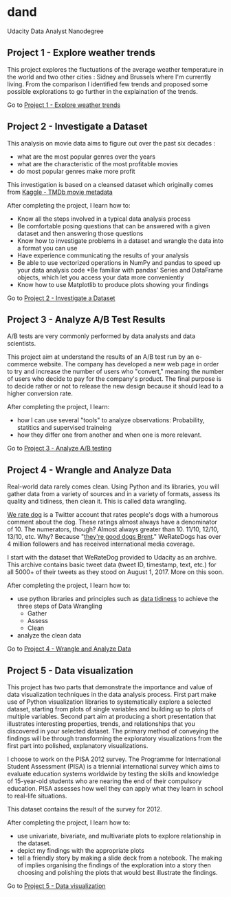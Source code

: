 # dand
Udacity Data Analyst Nanodegree

## Project 1 - Explore weather trends

This project explores the fluctuations of the average weather temperature in the world and two other cities : Sidney and Brussels where I'm currently living. From the comparison I identified few trends and proposed some possible explorations to go further in the explaination of the trends.

Go to [Project 1 - Explore weather trends](P1-explore_weather_trends)

## Project 2 - Investigate a Dataset

This analysis on movie data aims to figure out over the past six decades :

* what are the most popular genres over the years
* what are the characteristic of the most profitable movies
* do most popular genres make more profit  

This investigation is based on a cleansed dataset which originally comes from [Kaggle - TMDb movie metadata](https://www.kaggle.com/tmdb/tmdb-movie-metadata)

After completing the project, I learn how to:

* Know all the steps involved in a typical data analysis process
* Be comfortable posing questions that can be answered with a given dataset and then answering those questions
* Know how to investigate problems in a dataset and wrangle the data into a format you can use
* Have experience communicating the results of your analysis
* Be able to use vectorized operations in NumPy and pandas to speed up your data analysis code
*Be familiar with pandas' Series and DataFrame objects, which let you access your data more conveniently
* Know how to use Matplotlib to produce plots showing your findings

Go to [Project 2 - Investigate a Dataset](P2-investigate_a_dataset)

## Project 3 - Analyze A/B Test Results

A/B tests are very commonly performed by data analysts and data scientists. 

This project aim at understand the results of an A/B test run by an e-commerce website. The company has developed a new web page in order to try and increase the number of users who "convert," meaning the number of users who decide to pay for the company's product. The final purpose is to decide rather or not to release the new design because it should lead to a higher conversion rate.

After completing the project, I learn:
* how I can use several "tools" to analyze observations: Probability, statitics and supervised traineing
* how they differ one from another and when one is more relevant.

Go to [Project 3 - Analyze A/B testing](P3-AB_Analysis)

## Project 4 - Wrangle and Analyze Data

Real-world data rarely comes clean. Using Python and its libraries, you will gather data from a variety of sources and in a variety of formats, assess its quality and tidiness, then clean it. This is called data wrangling. 

[We rate dog](https://en.wikipedia.org/wiki/WeRateDogs) is a Twitter account that rates people's dogs with a humorous comment about the dog. These ratings almost always have a denominator of 10. The numerators, though? Almost always greater than 10. 11/10, 12/10, 13/10, etc. Why? Because "[they're good dogs Brent](https://knowyourmeme.com/memes/theyre-good-dogs-brent)." WeRateDogs has over 4 million followers and has received international media coverage.

I start with the dataset that WeRateDog provided to Udacity as an archive. This archive contains basic tweet data (tweet ID, timestamp, text, etc.) for all 5000+ of their tweets as they stood on August 1, 2017. More on this soon. 

After completing the project, I learn how to:

* use python libraries and principles such as [data tidiness](https://ryanwingate.com/purpose/tidy-data/) to achieve the three steps of Data Wrangling
  - Gather
  - Assess
  - Clean
* analyze the clean data

Go to [Project 4 - Wrangle and Analyze Data](P4-Data_wrangle)

## Project 5 - Data visualization

This project has two parts that demonstrate the importance and value of data visualization techniques in the data analysis process. First part make use of Python visualization libraries to systematically explore a selected dataset, starting from plots of single variables and building up to plots of multiple variables. Second part aim at producing a short presentation that illustrates interesting properties, trends, and relationships that you discovered in your selected dataset. The primary method of conveying the findings will be through transforming the exploratory visualizations from the first part into polished, explanatory visualizations.

I choose to work on the PISA 2012 survey. The Programme for International Student Assessment (PISA) is a triennial international survey which aims to evaluate education systems worldwide by testing the skills and knowledge of 15-year-old students who are nearing the end of their compulsory education. PISA assesses how well they can apply what they learn in school to real-life situations.

This dataset contains the result of the survey for 2012.

After completing the project, I learn how to:

* use univariate, bivariate, and multivariate plots to explore relationship in the dataset.
* depict my findings with the appropriate plots
* tell a friendly story by making a slide deck from a notebook. The making of implies organising the findings of the exploration into a story then choosing and polishing the plots that would best illustrate the findings.

Go to [Project 5 - Data visualization](P5-Data_visualization)